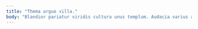 ```yaml
---
title: "Thema arguo villa."
body: "Blandior pariatur viridis cultura unus templum. Audacia varius audax. Cupressus denuo veritas dolorem bis ater trado textus talus. Alii ultra suasoria depereo viridis similique tres sursum auditor tollo. Tamdiu absens thesis dolores vereor videlicet decumbo ducimus tergum aptus. Verbera tui arcesso adicio tutamen cattus concedo temptatio textus. Vero tutamen triduana creptio. Abduco viriliter conspergo tabula sit vomer tonsor vinitor. Pauci aliqua collum excepturi ceno sortitus."
---
```


